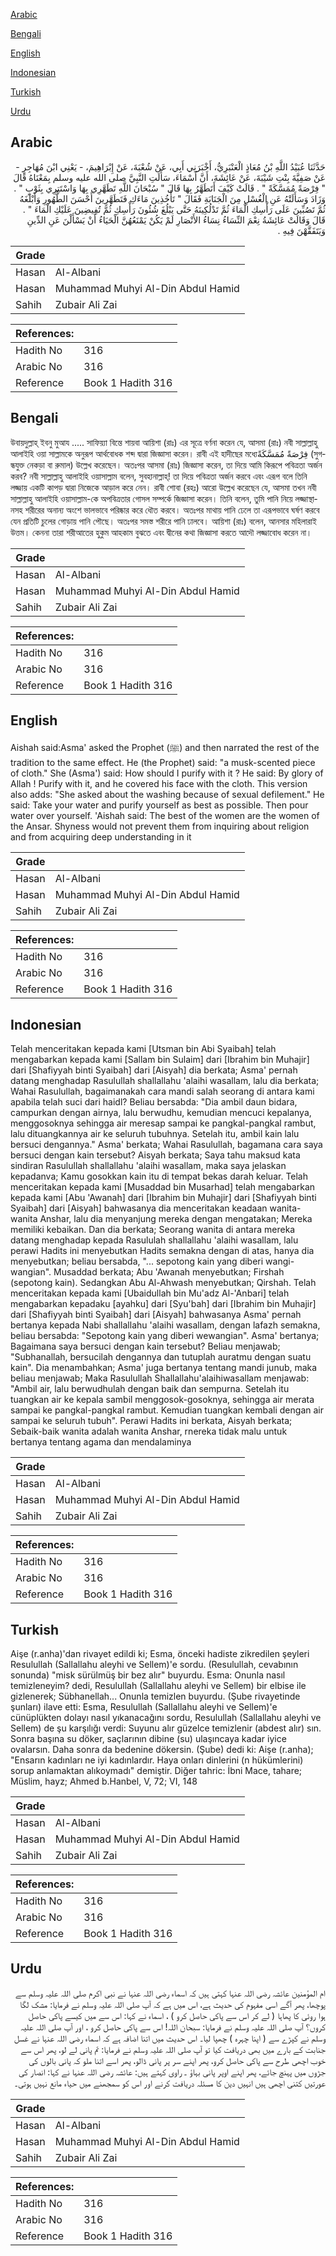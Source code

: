 [Arabic](#arabic)

[Bengali](#bengali)

[English](#english)

[Indonesian](#indonesian)

[Turkish](#turkish)

[Urdu](#urdu)

## Arabic


<div dir="rtl" lang="ar" style={{fontSize:'larger',backgroundColor:'#f8f9fa',padding:20}}>
حَدَّثَنَا عُبَيْدُ اللَّهِ بْنُ مُعَاذٍ الْعَنْبَرِيُّ، أَخْبَرَنِي أَبِي، عَنْ شُعْبَةَ، عَنْ إِبْرَاهِيمَ، - يَعْنِي ابْنَ مُهَاجِرٍ - عَنْ صَفِيَّةَ بِنْتِ شَيْبَةَ، عَنْ عَائِشَةَ، أَنَّ أَسْمَاءَ، سَأَلَتِ النَّبِيَّ صلى الله عليه وسلم بِمَعْنَاهُ قَالَ ‏"‏ فِرْصَةً مُمَسَّكَةً ‏"‏ ‏.‏ قَالَتْ كَيْفَ أَتَطَهَّرُ بِهَا قَالَ ‏"‏ سُبْحَانَ اللَّهِ تَطَهَّرِي بِهَا وَاسْتَتِرِي بِثَوْبٍ ‏"‏ ‏.‏ وَزَادَ وَسَأَلَتْهُ عَنِ الْغُسْلِ مِنَ الْجَنَابَةِ فَقَالَ ‏"‏ تَأْخُذِينَ مَاءَكِ فَتَطَهَّرِينَ أَحْسَنَ الطُّهُورِ وَأَبْلَغَهُ ثُمَّ تَصُبِّينَ عَلَى رَأْسِكِ الْمَاءَ ثُمَّ تَدْلُكِينَهُ حَتَّى يَبْلُغَ شُئُونَ رَأْسِكِ ثُمَّ تُفِيضِينَ عَلَيْكِ الْمَاءَ ‏"‏ ‏.‏ قَالَ وَقَالَتْ عَائِشَةُ نِعْمَ النِّسَاءُ نِسَاءُ الأَنْصَارِ لَمْ يَكُنْ يَمْنَعُهُنَّ الْحَيَاءُ أَنْ يَسْأَلْنَ عَنِ الدِّينِ وَيَتَفَقَّهْنَ فِيهِ ‏.‏
</div>
<div style={{backgroundColor:'#f8f9fa',padding:20, marginBottom: 10}}><table> <thead> <tr> <th>Grade</th> <th></th> </tr> </thead> <tbody> <tr><td>Hasan</td><td>Al-Albani</td></tr><tr><td>Hasan</td><td>Muhammad Muhyi Al-Din Abdul Hamid</td></tr><tr><td>Sahih</td><td>Zubair Ali Zai</td></tr></tbody></table><table> <thead> <tr> <th>References:</th> <th></th> </tr> </thead> <tbody><tr><td>Hadith No</td><td>316</td></tr><tr><td>Arabic No</td><td>316</td></tr><tr><td>Reference</td><td>Book 1 Hadith 316</td></tr></tbody></table></div>

## Bengali


<div dir="ltr" lang="bn" style={{fontSize:'larger',backgroundColor:'#f8f9fa',padding:20}}>
উবায়দুল্লাহ্ ইবনু মুআয ..... সাফিয়্যা বিন্তে শায়বা আয়িশা (রাঃ) এর সূত্রে বর্ণনা করেন যে, আসমা (রাঃ) নবী সাল্লাল্লাহু আলাইহি ওয়া সাল্লামকে অনুরূপ আর্থবোধক শব্দ দ্বারা জিজ্ঞাসা করেন। রাবী এই হাদীছের মধ্যেفِرْصَةً مُمَسَّكَةً (সুগন্ধযুক্ত নেকড়া বা রুমাল) উল্লেখ করেছেন। অতঃপর আসমা (রাঃ) জিজ্ঞাসা করেন, তা দিয়ে আমি কিরূপে পবিত্রতা অর্জন করব? নবী সাল্লাল্লাহু আলাইহি ওয়াসাল্লাম বলেন, সুবহানাল্লাহ্! তা দিয়ে পবিত্রতা অর্জন করবে এবং এরূপ বলে তিনি লজ্জায় একটি কাপড় দ্বারা নিজেকে আড়াল করে নেন। রাবী শোবা (রহঃ) আরো উল্লেখ করেছেন যে, আসমা তখন নবী সাল্লাল্লাহু আলাইহি ওয়াসাল্লাম-কে অপবিত্রতার গোসল সম্পর্কে জিজ্ঞাসা করেন। তিনি বলেন, তুমি পানি নিয়ে লজ্জাস্থানসহ শরীরের অনান্য অংশে ভালভাবে পরিষ্কার করে ধৌত করবে। অতঃপর মাথায় পানি ঢেলে তা এরূপভাবে ঘর্ষণ করবে যেন প্রতিটি চুলের গোড়ায় পানি পৌছে। অতঃপর সমস্ত শরীরে পানি ঢালবে। আয়িশা (রাঃ) বলেন, আনসার মহিলারাই উত্তম। কেননা তারা শরীআতের হুকুম আহকাম বুঝতে এবং দ্বীনের কথা জিজ্ঞাসা করতে আদৌ লজ্জাবোধ করেন না।
</div>
<div style={{backgroundColor:'#f8f9fa',padding:20, marginBottom: 10}}><table> <thead> <tr> <th>Grade</th> <th></th> </tr> </thead> <tbody> <tr><td>Hasan</td><td>Al-Albani</td></tr><tr><td>Hasan</td><td>Muhammad Muhyi Al-Din Abdul Hamid</td></tr><tr><td>Sahih</td><td>Zubair Ali Zai</td></tr></tbody></table><table> <thead> <tr> <th>References:</th> <th></th> </tr> </thead> <tbody><tr><td>Hadith No</td><td>316</td></tr><tr><td>Arabic No</td><td>316</td></tr><tr><td>Reference</td><td>Book 1 Hadith 316</td></tr></tbody></table></div>

## English


<div dir="ltr" lang="en" style={{fontSize:'larger',backgroundColor:'#f8f9fa',padding:20}}>
Aishah said:Asma' asked the Prophet (ﷺ) and then narrated the rest of the tradition to the same effect. He (the Prophet) said: "a musk-scented piece of cloth." She (Asma') said: How should I purify with it ? He said: By glory of Allah ! Purify with it, and he covered his face with the cloth. This version also adds: "She asked about the washing because of sexual defilement." He said: Take your water and purify yourself as best as possible. Then pour water over yourself. 'Aishah said: The best of the women are the women of the Ansar. Shyness would not prevent them from inquiring about religion and from acquiring deep understanding in it
</div>
<div style={{backgroundColor:'#f8f9fa',padding:20, marginBottom: 10}}><table> <thead> <tr> <th>Grade</th> <th></th> </tr> </thead> <tbody> <tr><td>Hasan</td><td>Al-Albani</td></tr><tr><td>Hasan</td><td>Muhammad Muhyi Al-Din Abdul Hamid</td></tr><tr><td>Sahih</td><td>Zubair Ali Zai</td></tr></tbody></table><table> <thead> <tr> <th>References:</th> <th></th> </tr> </thead> <tbody><tr><td>Hadith No</td><td>316</td></tr><tr><td>Arabic No</td><td>316</td></tr><tr><td>Reference</td><td>Book 1 Hadith 316</td></tr></tbody></table></div>

## Indonesian


<div dir="ltr" lang="id" style={{fontSize:'larger',backgroundColor:'#f8f9fa',padding:20}}>
Telah menceritakan kepada kami [Utsman bin Abi Syaibah] telah mengabarkan kepada kami [Sallam bin Sulaim] dari [Ibrahim bin Muhajir] dari [Shafiyyah binti Syaibah] dari [Aisyah] dia berkata; Asma' pernah datang menghadap Rasulullah shallallahu 'alaihi wasallam, lalu dia berkata; Wahai Rasulullah, bagaimanakah cara mandi salah seorang di antara kami apabila telah suci dari haidl? Beliau bersabda: "Dia ambil daun bidara, campurkan dengan airnya, lalu berwudhu, kemudian mencuci kepalanya, menggosoknya sehingga air meresap sampai ke pangkal-pangkal rambut, lalu dituangkannya air ke seluruh tubuhnya. Setelah itu, ambil kain lalu bersuci dengannya." Asma' berkata; Wahai Rasulullah, bagamana cara saya bersuci dengan kain tersebut? Aisyah berkata; Saya tahu maksud kata sindiran Rasulullah shallallahu 'alaihi wasallam, maka saya jelaskan kepadanva; Kamu gosokkan kain itu di tempat bekas darah keluar. Telah menceritakan kepada kami [Musaddad bin Musarhad] telah mengabarkan kepada kami [Abu 'Awanah] dari [Ibrahim bin Muhajir] dari [Shafiyyah binti Syaibah] dari [Aisyah] bahwasanya dia menceritakan keadaan wanita-wanita Anshar, lalu dia menyanjung mereka dengan mengatakan; Mereka memiliki kebaikan. Dan dia berkata; Seorang wanita di antara mereka datang menghadap kepada Rasululah shallallahu 'alaihi wasallam, lalu perawi Hadits ini menyebutkan Hadits semakna dengan di atas, hanya dia menyebutkan; beliau bersabda, "... sepotong kain yang diberi wangi-wangian". Musaddad berkata; Abu 'Awanah menyebutkan; Firshah (sepotong kain). Sedangkan Abu Al-Ahwash menyebutkan; Qirshah. Telah menceritakan kepada kami [Ubaidullah bin Mu'adz Al-'Anbari] telah mengabarkan kepadaku [ayahku] dari [Syu'bah] dari [Ibrahim bin Muhajir] dari [Shafiyyah binti Syaibah] dari [Aisyah] bahwasanya Asma' pernah bertanya kepada Nabi shallallahu 'alaihi wasallam, dengan lafazh semakna, beliau bersabda: "Sepotong kain yang diberi wewangian". Asma' bertanya; Bagaimana saya bersuci dengan kain tersebut? Beliau menjawab; "Subhanallah, bersucilah dengannya dan tutuplah auratmu dengan suatu kain". Dia menambahkan; Asma' juga bertanya tentang mandi junub, maka beliau menjawab; Maka Rasulullah Shallallahu'alaihiwasallam menjawab: "Ambil air, lalu berwudhulah dengan baik dan sempurna. Setelah itu tuangkan air ke kepala sambil menggosok-gosoknya, sehingga air merata sampai ke pangkal-pangkal rambut. Kemudian tuangkan kembali dengan air sampai ke seluruh tubuh". Perawi Hadits ini berkata, Aisyah berkata; Sebaik-baik wanita adalah wanita Anshar, rnereka tidak malu untuk bertanya tentang agama dan mendalaminya
</div>
<div style={{backgroundColor:'#f8f9fa',padding:20, marginBottom: 10}}><table> <thead> <tr> <th>Grade</th> <th></th> </tr> </thead> <tbody> <tr><td>Hasan</td><td>Al-Albani</td></tr><tr><td>Hasan</td><td>Muhammad Muhyi Al-Din Abdul Hamid</td></tr><tr><td>Sahih</td><td>Zubair Ali Zai</td></tr></tbody></table><table> <thead> <tr> <th>References:</th> <th></th> </tr> </thead> <tbody><tr><td>Hadith No</td><td>316</td></tr><tr><td>Arabic No</td><td>316</td></tr><tr><td>Reference</td><td>Book 1 Hadith 316</td></tr></tbody></table></div>

## Turkish


<div dir="ltr" lang="tr" style={{fontSize:'larger',backgroundColor:'#f8f9fa',padding:20}}>
Aişe (r.anha)'dan rivayet edildi ki; Esma, önceki hadiste zikredilen şeyleri Resulullah (Sallallahu aleyhi ve Sellem)'e sordu. (Resulullah, cevabının sonunda) "misk sürülmüş bir bez alır" buyurdu. Esma: Onunla nasıl temizleneyim? dedi, Resulullah (Sallallahu aleyhi ve Sellem) bir elbise ile gizlenerek; Sübhanellah... Onunla temizlen buyurdu. (Şube rivayetinde şunları) ilave etti: Esma, Resulullah (Sallallahu aleyhi ve Sellem)'e cünüplükten dolayı nasıl yıkanacağını sordu, Resulullah (Sallallahu aleyhi ve Sellem) de şu karşılığı verdi: Suyunu alır güzelce temizlenir (abdest alır) sın. Sonra başına su döker, saçlarının dibine (su) ulaşıncaya kadar iyice ovalarsın. Daha sonra da bedenine dökersin. (Şube) dedi ki: Aişe (r.anha); "Ensarın kadınları ne iyi kadınlardır. Haya onları dinlerini (n hükümlerini) sorup anlamaktan alıkoymadı" demiştir. Diğer tahric: İbni Mace, tahare; Müslim, hayz; Ahmed b.Hanbel, V, 72; VI, 148
</div>
<div style={{backgroundColor:'#f8f9fa',padding:20, marginBottom: 10}}><table> <thead> <tr> <th>Grade</th> <th></th> </tr> </thead> <tbody> <tr><td>Hasan</td><td>Al-Albani</td></tr><tr><td>Hasan</td><td>Muhammad Muhyi Al-Din Abdul Hamid</td></tr><tr><td>Sahih</td><td>Zubair Ali Zai</td></tr></tbody></table><table> <thead> <tr> <th>References:</th> <th></th> </tr> </thead> <tbody><tr><td>Hadith No</td><td>316</td></tr><tr><td>Arabic No</td><td>316</td></tr><tr><td>Reference</td><td>Book 1 Hadith 316</td></tr></tbody></table></div>

## Urdu


<div dir="rtl" lang="ur" style={{fontSize:'larger',backgroundColor:'#f8f9fa',padding:20}}>
ام المؤمنین عائشہ رضی اللہ عنہا کہتی ہیں کہ اسماء رضی اللہ عنہا نے نبی اکرم صلی اللہ علیہ وسلم سے پوچھا، پھر آگے اسی مفہوم کی حدیث ہے، اس میں ہے کہ آپ صلی اللہ علیہ وسلم نے فرمایا: مشک لگا ہوا روئی کا پھاہا ( لے کر اس سے پاکی حاصل کرو ) ، اسماء نے کہا: اس سے میں کیسے پاکی حاصل کروں؟ آپ صلی اللہ علیہ وسلم نے فرمایا: سبحان اللہ! اس سے پاکی حاصل کرو ، اور آپ صلی اللہ علیہ وسلم نے کپڑے سے ( اپنا چہرہ ) چھپا لیا۔ اس حدیث میں اتنا اضافہ ہے کہ اسماء رضی اللہ عنہا نے غسل جنابت کے بارے میں بھی دریافت کیا تو آپ صلی اللہ علیہ وسلم نے فرمایا: تم پانی لے لو، پھر اس سے خوب اچھی طرح سے پاکی حاصل کرو، پھر اپنے سر پر پانی ڈالو، پھر اسے اتنا ملو کہ پانی بالوں کی جڑوں میں پہنچ جائے، پھر اپنے اوپر پانی بہاؤ ۔ راوی کہتے ہیں: عائشہ رضی اللہ عنہا نے کہا: انصار کی عورتیں کتنی اچھی ہیں انہیں دین کا مسئلہ دریافت کرنے اور اس کو سمجھنے میں حیاء مانع نہیں ہوتی۔
</div>
<div style={{backgroundColor:'#f8f9fa',padding:20, marginBottom: 10}}><table> <thead> <tr> <th>Grade</th> <th></th> </tr> </thead> <tbody> <tr><td>Hasan</td><td>Al-Albani</td></tr><tr><td>Hasan</td><td>Muhammad Muhyi Al-Din Abdul Hamid</td></tr><tr><td>Sahih</td><td>Zubair Ali Zai</td></tr></tbody></table><table> <thead> <tr> <th>References:</th> <th></th> </tr> </thead> <tbody><tr><td>Hadith No</td><td>316</td></tr><tr><td>Arabic No</td><td>316</td></tr><tr><td>Reference</td><td>Book 1 Hadith 316</td></tr></tbody></table></div>